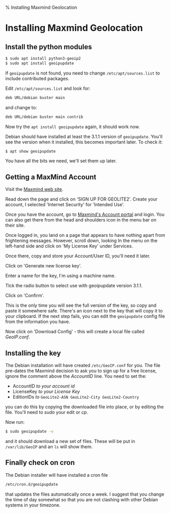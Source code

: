 % Installing Maxmind Geolocation
# Installing Maxmind Geolocation

## Install the python modules

``` sh
$ sudo apt install python3-geoip2
$ sudo apt install geoipupdate
```

If ```geoipupdate``` is not found, you need to change ```/etc/apt/sources.list``` to include contributed packages.

Edit ```/etc/apt/sources.list``` and look for:

``` sh
deb URL/debian buster main
```

and change to:
``` sh
deb URL/debian buster main contrib
```

Now try the ```apt install geoipupdate``` again, it should work now.

Debian should have installed at least the 3.1.1 version of ```geoipupdate```.  You'll see the version when it installed, this becomes important later. To check it:

``` sh
$ apt show geoipupdate
```


You have all the bits we need, we'll set them up later.

## Getting a MaxMind Account

Visit the [Maxmind web site](https://dev.maxmind.com/geoip/geoip2/geolite2/).

Read down the page and click on 'SIGN UP FOR GEOLITE2'. Create your account, I selected 'Internet Security' for 'Intended Use'.

Once you have the account, go to [Maxmind's Account portal](https://www.maxmind.com/en/account/login) and login. You can also get there from the head and shoulders icon in the menu bar on their site.

Once logged in, you land on a page that appears to have nothing apart from frightening messages. However, scroll down, looking In the menu on the left-hand side and click on 'My License Key' under Services.

Once there,  copy and store your Account/User ID, you'll need it later.

Click on 'Generate new license key'.

Enter a name for the key, I'm using a machine name.

 TIck the radio button to select use with geoipupdate version 3.1.1.

Click on 'Confirm'.

This is the only time you will see the full version of the key, so copy and paste it somewhere safe. There's an icon next to the key that will copy it to your clipboard. If the next step fails, you can edit the ```geoipupdate``` config file from the information you have.

Now click on 'Download Config' - this will create a local file called _GeoIP.conf_.

## Installing the key

The Debian installation will have created ```/etc/GeoIP.conf``` for you. The file pre-dates the Maxmind decision to ask you to sign up for a free license, ignore the comment above the _AccountID_ line. You need to set the:

- AccountID _to your account id_
- LicenseKey _to your License Key_
- EditionIDs _to_ ```GeoLite2-ASN GeoLite2-City GeoLite2-Country```

you can do this by copying the downloaded file into place, or by editing the file. You'll need to _sudo_ your edit or _cp_.

Now run:

``` sh
$ sudo geoipupdate -v

```

and it should download a new set of files. These will be put in ```/var/lib/GeoIP``` and an ```ls``` will show them.

## Finally check on cron

The Debian installer will have installed a cron file

``` sh
/etc/cron.d/geoipupdate
```

that updates the files automatically  once a week. I suggest that you change the time of day somewhat so that you are not clashing with other Debian systems in your timezone.
